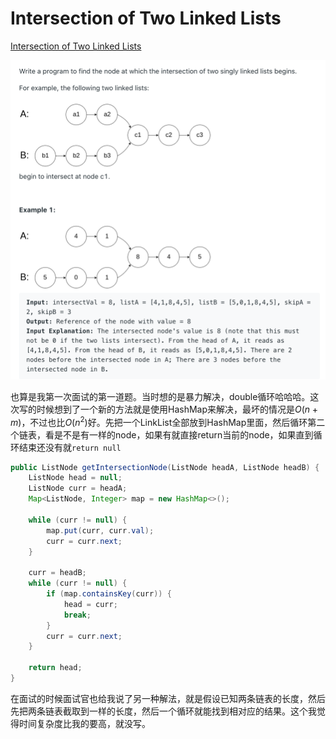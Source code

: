 
# Intersection of Two Linked Lists

[Intersection of Two Linked Lists](https://leetcode.com/problems/intersection-of-two-linked-lists/)

![](./6.png)

也算是我第一次面试的第一道题。当时想的是暴力解决，double循环哈哈哈。这次写的时候想到了一个新的方法就是使用HashMap来解决，最坏的情况是$O(n+m)$，不过也比$O(n^2)$好。先把一个LinkList全部放到HashMap里面，然后循环第二个链表，看是不是有一样的node，如果有就直接return当前的node，如果直到循环结束还没有就`return null`

```java
public ListNode getIntersectionNode(ListNode headA, ListNode headB) {
    ListNode head = null;
    ListNode curr = headA;
    Map<ListNode, Integer> map = new HashMap<>();

    while (curr != null) {
        map.put(curr, curr.val);
        curr = curr.next;
    }

    curr = headB;
    while (curr != null) {
        if (map.containsKey(curr)) {
            head = curr;
            break;
        }
        curr = curr.next;
    }

    return head;
}
```

在面试的时候面试官也给我说了另一种解法，就是假设已知两条链表的长度，然后先把两条链表截取到一样的长度，然后一个循环就能找到相对应的结果。这个我觉得时间复杂度比我的要高，就没写。
